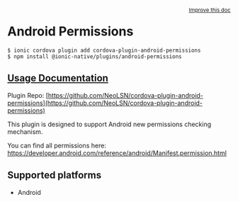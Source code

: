<a style="float:right;font-size:12px;" href="http://github.com/danielsogl/awesome-cordova-plugins/edit/master/src/@awesome-cordova-plugins/plugins/android-permissions/index.ts#L1">
  Improve this doc
</a>

# Android Permissions

```
$ ionic cordova plugin add cordova-plugin-android-permissions
$ npm install @ionic-native/plugins/android-permissions
```

## [Usage Documentation](https://ionicframework.com/docs/native/android-permissions/)

Plugin Repo: [https://github.com/NeoLSN/cordova-plugin-android-permissions](https://github.com/NeoLSN/cordova-plugin-android-permissions)

This plugin is designed to support Android new permissions checking mechanism.

You can find all permissions here: https://developer.android.com/reference/android/Manifest.permission.html

## Supported platforms

- Android
  


